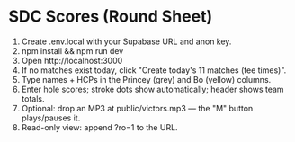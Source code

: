 # SDC Scores (Round Sheet)
1) Create .env.local with your Supabase URL and anon key.
2) npm install && npm run dev
3) Open http://localhost:3000
4) If no matches exist today, click "Create today's 11 matches (tee times)".
5) Type names + HCPs in the Princey (grey) and Bo (yellow) columns.
6) Enter hole scores; stroke dots show automatically; header shows team totals.
7) Optional: drop an MP3 at public/victors.mp3 — the "M" button plays/pauses it.
8) Read-only view: append ?ro=1 to the URL.